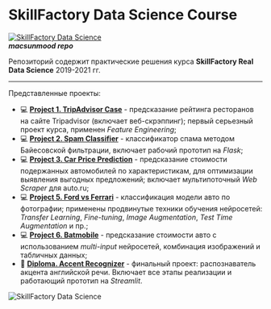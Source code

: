 # **SkillFactory Data Science Course**
[![SkillFactory Data Science](https://img.shields.io/badge/SF-Data%20Science-brightgreen)](https://skillfactory.ru/data-science)\
**_macsunmood repo_**

Репозиторий содержит практические решения курса **SkillFactory Real Data Science** 2019-2021 гг.

---

Представленные проекты:
- 💻 [**Project 1. TripAdvisor Case**](https://github.com/macsunmood/SkillFactory_RDS/tree/master/Project%201.%20TripAdvisor%20Case) - предсказание рейтинга ресторанов на сайте Tripadvisor (включает веб-скрэппинг); первый серьезный проект курса, применен _Feature Engineering_;
- 💻 [**Project 2. Spam Classifier**](https://github.com/macsunmood/SkillFactory_RDS/tree/master/Project%202.%20Spam%20Classifier) - классификатор спама методом Байесовской фильтрации, включает рабочий прототип на _Flask_;
- 💻 [**Project 3. Car Price Prediction**](https://github.com/macsunmood/SkillFactory_RDS/tree/master/Project%203.%20Car%20Price%20Prediction) - предсказание стоимости подержанных автомобилей по характеристикам, для оптимизации выявления выгодных предложений; включает мультипоточный _Web Scraper_ для auto.ru;
- 💻 [**Project 5. Ford vs Ferrari**](https://github.com/macsunmood/SkillFactory_RDS/tree/master/Project%205.%20Ford%20vs%20Ferrari) - классификация модели авто по фотографии; применены продвинутые техники обучения нейросетей: _Transfer Learning_, _Fine-tuning_, _Image Augmentation_, _Test Time Augmentation_ и пр.;
- 💻 [**Project 6. Batmobile**](https://github.com/macsunmood/SkillFactory_RDS/tree/master/Project%206.%20Batmobile) - предсказание стоимости авто с использованием _multi-input_ нейросетей, комбинация изображений и табличных данных;
- 🧧 [**Diploma. Accent Recognizer**](https://github.com/macsunmood/SkillFactory_RDS/tree/master/Diploma.%20Accent%20Recognizer) - финальный проект: распознаватель акцента английской речи. Включает все этапы реализации и работающий прототип на _Streamlit_.

![SkillFactory Data Science](https://telegra.ph/file/db0665de16c088eb41d8e.png)
